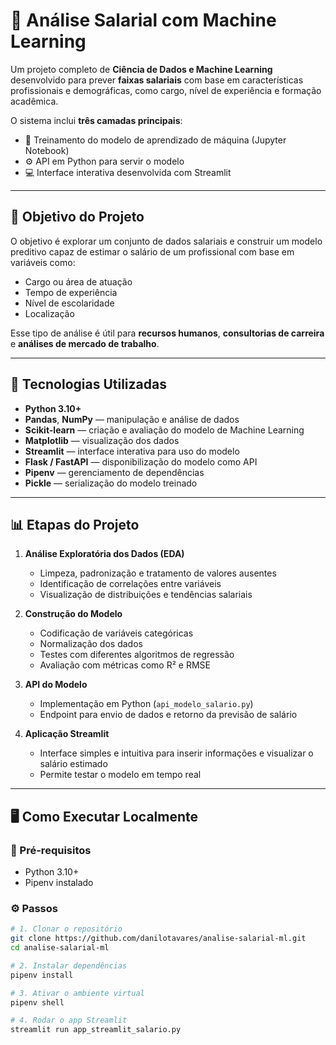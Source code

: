 # 💼 Análise Salarial com Machine Learning

Um projeto completo de **Ciência de Dados e Machine Learning** desenvolvido para prever **faixas salariais** com base em características profissionais e demográficas, como cargo, nível de experiência e formação acadêmica.

O sistema inclui **três camadas principais**:
- 🧠 Treinamento do modelo de aprendizado de máquina (Jupyter Notebook)
- ⚙️ API em Python para servir o modelo
- 💻 Interface interativa desenvolvida com Streamlit

---

## 🚀 Objetivo do Projeto
O objetivo é explorar um conjunto de dados salariais e construir um modelo preditivo capaz de estimar o salário de um profissional com base em variáveis como:
- Cargo ou área de atuação  
- Tempo de experiência  
- Nível de escolaridade  
- Localização  

Esse tipo de análise é útil para **recursos humanos**, **consultorias de carreira** e **análises de mercado de trabalho**.

---

## 🧩 Tecnologias Utilizadas
- **Python 3.10+**
- **Pandas**, **NumPy** — manipulação e análise de dados  
- **Scikit-learn** — criação e avaliação do modelo de Machine Learning  
- **Matplotlib** — visualização dos dados  
- **Streamlit** — interface interativa para uso do modelo  
- **Flask / FastAPI** — disponibilização do modelo como API  
- **Pipenv** — gerenciamento de dependências  
- **Pickle** — serialização do modelo treinado  

---

## 📊 Etapas do Projeto

1. **Análise Exploratória dos Dados (EDA)**
   - Limpeza, padronização e tratamento de valores ausentes  
   - Identificação de correlações entre variáveis  
   - Visualização de distribuições e tendências salariais  

2. **Construção do Modelo**
   - Codificação de variáveis categóricas  
   - Normalização dos dados  
   - Testes com diferentes algoritmos de regressão  
   - Avaliação com métricas como R² e RMSE  

3. **API do Modelo**
   - Implementação em Python (`api_modelo_salario.py`)  
   - Endpoint para envio de dados e retorno da previsão de salário  

4. **Aplicação Streamlit**
   - Interface simples e intuitiva para inserir informações e visualizar o salário estimado  
   - Permite testar o modelo em tempo real  

---

## 🖥️ Como Executar Localmente

### 🔧 Pré-requisitos
- Python 3.10+
- Pipenv instalado

### ⚙️ Passos
```bash
# 1. Clonar o repositório
git clone https://github.com/danilotavares/analise-salarial-ml.git
cd analise-salarial-ml

# 2. Instalar dependências
pipenv install

# 3. Ativar o ambiente virtual
pipenv shell

# 4. Rodar o app Streamlit
streamlit run app_streamlit_salario.py